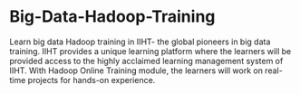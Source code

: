 # Big-Data-Hadoop-Training
Learn big data Hadoop training in IIHT- the global pioneers in big data training. IIHT provides a unique learning platform where the learners will be provided access to the highly acclaimed learning management system of IIHT. With Hadoop Online Training module, the learners will work on real-time projects for hands-on experience.

